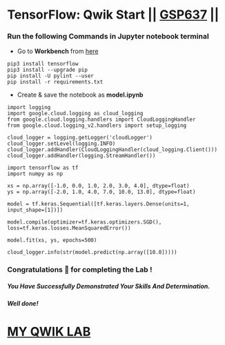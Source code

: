 # TensorFlow: Qwik Start || [GSP637](https://www.cloudskillsboost.google/focuses/7639?parent=catalog) ||

### Run the following Commands in Jupyter notebook terminal

* Go to **Workbench** from [here](https://console.cloud.google.com/vertex-ai/workbench?)

```
pip3 install tensorflow
pip3 install --upgrade pip
pip install -U pylint --user
pip install -r requirements.txt
```

* Create & save the notebook as **model.ipynb**

```
import logging
import google.cloud.logging as cloud_logging
from google.cloud.logging.handlers import CloudLoggingHandler
from google.cloud.logging_v2.handlers import setup_logging

cloud_logger = logging.getLogger('cloudLogger')
cloud_logger.setLevel(logging.INFO)
cloud_logger.addHandler(CloudLoggingHandler(cloud_logging.Client()))
cloud_logger.addHandler(logging.StreamHandler())

import tensorflow as tf
import numpy as np

xs = np.array([-1.0, 0.0, 1.0, 2.0, 3.0, 4.0], dtype=float)
ys = np.array([-2.0, 1.0, 4.0, 7.0, 10.0, 13.0], dtype=float)

model = tf.keras.Sequential([tf.keras.layers.Dense(units=1, input_shape=[1])])

model.compile(optimizer=tf.keras.optimizers.SGD(), loss=tf.keras.losses.MeanSquaredError())

model.fit(xs, ys, epochs=500)

cloud_logger.info(str(model.predict(np.array([10.0]))))
```

### Congratulations 🎉 for completing the Lab !

##### *You Have Successfully Demonstrated Your Skills And Determination.*

#### *Well done!*

# [MY QWIK LAB](https://www.youtube.com/@MyQwiklab)
